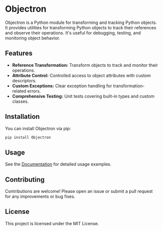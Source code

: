 # Objectron

Objectron is a Python module for transforming and tracking Python objects. It provides utilities for transforming Python objects to track their references and observe their operations. It's useful for debugging, testing, and monitoring object behavior.

## Features

- **Reference Transformation:** Transform objects to track and monitor their operations.
- **Attribute Control:** Controlled access to object attributes with custom descriptors.
- **Custom Exceptions:** Clear exception handling for transformation-related errors.
- **Comprehensive Testing:** Unit tests covering built-in types and custom classes.

## Installation

You can install Objectron via pip:

```bash
pip install Objectron
```

## Usage

See the [Documentation](/docs/wiki/index.md) for detailed usage examples.

## Contributing

Contributions are welcome! Please open an issue or submit a pull request for any improvements or bug fixes.

## License

This project is licensed under the MIT License.
